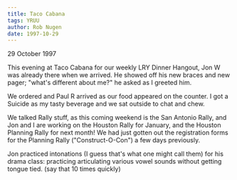 ```yaml
---
title: Taco Cabana
tags: YRUU
author: Rob Nugen
date: 1997-10-29
---
```


<p class=date>29 October 1997</p>

<p>
This evening at Taco Cabana for our weekly LRY Dinner Hangout, Jon W was already there when we arrived. He showed off his new braces and new pager; "what's different about me?" he asked as I greeted him.
<p>
We ordered and Paul R arrived as our food appeared on the counter. I got a Suicide as my tasty beverage and we sat outside to chat and chew.
<p>
We talked Rally stuff, as this coming weekend is the San Antonio Rally, and Jon and I are working on the Houston Rally for January, and the Houston Planning Rally for next month! We had just gotten out the registration forms for the Planning Rally ("Construct-O-Con") a few days previously.
<p>
Jon practiced intonations (I guess that's what one might call them) for his drama class: practicing articulating various vowel sounds without getting tongue tied. (say that 10 times quickly)
<p>

